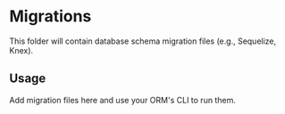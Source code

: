 # Migrations

This folder will contain database schema migration files (e.g., Sequelize, Knex).

## Usage
Add migration files here and use your ORM's CLI to run them. 